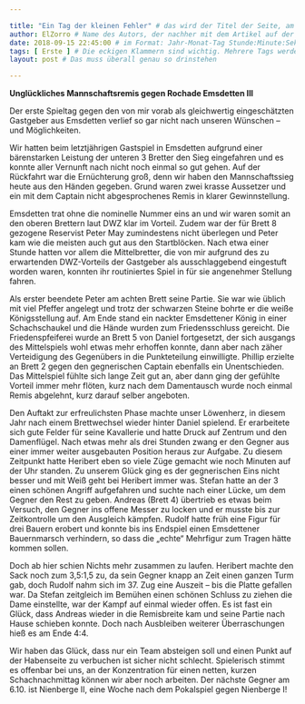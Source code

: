```yaml
---

title: "Ein Tag der kleinen Fehler" # das wird der Titel der Seite, am besten in Anführungszeichen (z.B. wenn er Sonderzeichen enthält).
author: ElZorro # Name des Autors, der nachher mit dem Artikel auf der Seite angezeigt wird; das ist unabhängig vom github-Benutzernamen
date: 2018-09-15 22:45:00 # im Format: Jahr-Monat-Tag Stunde:Minute:Sekunde, die Uhrzeit ist optional
tags: [ Erste ] # Die eckigen Klammern sind wichtig. Mehrere Tags werden durch Kommas separiert
layout: post # Das muss überall genau so drinstehen

---
```

**Unglückliches Mannschaftsremis gegen Rochade Emsdetten III**

Der erste Spieltag gegen den von mir vorab als gleichwertig eingeschätzten Gastgeber aus Emsdetten verlief so gar nicht nach unseren Wünschen – und Möglichkeiten. 
<!-- continue -->
Wir hatten beim letztjährigen Gastspiel in Emsdetten aufgrund einer bärenstarken Leistung der unteren 3 Bretter den Sieg eingefahren und es konnte aller Vernunft nach nicht noch einmal so gut gehen. Auf der Rückfahrt war die Ernüchterung groß, denn wir haben den Mannschaftssieg heute aus den Händen gegeben. Grund waren zwei krasse Aussetzer und ein mit dem Captain nicht abgesprochenes Remis in klarer Gewinnstellung.

Emsdetten trat ohne die nominelle Nummer eins an und wir waren somit an den oberen Brettern laut DWZ klar im Vorteil. Zudem war der für Brett 8 gezogene Reservist Peter May zumindestens nicht überlegen und Peter kam wie die meisten auch gut aus den Startblöcken. Nach etwa einer Stunde hatten vor allem die Mittelbretter, die von mir aufgrund des zu erwartenden DWZ-Vorteils der Gastgeber als ausschlaggebend eingestuft worden waren, konnten ihr routiniertes Spiel in für sie angenehmer Stellung fahren.

Als erster beendete Peter am achten Brett seine Partie. Sie war wie üblich mit viel Pfeffer angelegt und trotz der schwarzen Steine bohrte er die weiße Königsstellung auf. Am Ende stand ein nackter Emsdettener König in einer Schachschaukel und die Hände wurden zum Friedensschluss gereicht. Die Friedenspfeiferei wurde an Brett 5 von Daniel fortgesetzt, der sich ausgangs des Mittelspiels wohl etwas mehr erhoffen konnte, dann aber nach zäher Verteidigung des Gegenübers in die Punkteteilung einwilligte. Phillip erzielte an Brett 2 gegen den gegnerischen Captain ebenfalls ein Unentschieden. Das Mittelspiel fühlte sich lange Zeit gut an, aber dann ging der gefühlte Vorteil immer mehr flöten, kurz nach dem Damentausch wurde noch einmal Remis abgelehnt, kurz darauf selber angeboten.

Den Auftakt zur erfreulichsten Phase machte unser Löwenherz, in diesem Jahr nach einem Brettwechsel wieder hinter Daniel spielend. Er erarbeitete sich gute Felder für seine Kavallerie und hatte Druck auf Zentrum und den Damenflügel. Nach etwas mehr als drei Stunden zwang er den Gegner aus einer immer weiter ausgebauten Position heraus zur Aufgabe. Zu diesem Zeitpunkt hatte Heribert eben so viele Züge gemacht wie noch Minuten auf der Uhr standen. Zu unserem Glück ging es der gegnerischen Eins nicht besser und mit Weiß geht bei Heribert immer was. Stefan hatte an der 3 einen schönen Angriff aufgefahren und suchte nach einer Lücke, um dem Gegner den Rest zu geben. Andreas (Brett 4) übertrieb es etwas beim Versuch, den Gegner ins offene Messer zu locken und er musste bis zur Zeitkontrolle um den Ausgleich kämpfen. Rudolf hatte früh eine Figur für drei Bauern erobert und konnte bis ins Endspiel einen Emsdettener Bauernmarsch verhindern, so dass die „echte“ Mehrfigur zum Tragen hätte kommen sollen.

Doch ab hier schien Nichts mehr zusammen zu laufen. Heribert machte den Sack noch zum 3,5:1,5 zu, da sein Gegner knapp an Zeit einen ganzen Turm gab, doch Rudolf nahm sich im 37. Zug eine Auszeit – bis die Platte gefallen war. Da Stefan zeitgleich im Bemühen einen schönen Schluss zu ziehen die Dame einstellte, war der Kampf auf einmal wieder offen. Es ist fast ein Glück, dass Andreas wieder in die Remisbreite kam und seine Partie nach Hause schieben konnte. Doch nach Ausbleiben weiterer Überraschungen hieß es am Ende 4:4.

Wir haben das Glück, dass nur ein Team absteigen soll und einen Punkt auf der Habenseite zu verbuchen ist sicher nicht schlecht. Spielerisch stimmt es offenbar bei uns, an der Konzentration für einen netten, kurzen Schachnachmittag können wir aber noch arbeiten. Der nächste Gegner am 6.10. ist Nienberge II, eine Woche nach dem Pokalspiel gegen Nienberge I!
